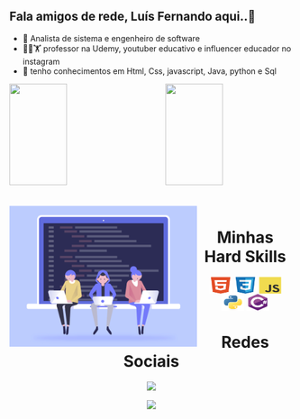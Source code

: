 ## Fala amigos de rede, Luís Fernando aqui..👋

- 📖 Analista de sistema e engenheiro de software
- 🚴‍♂️🏋️ professor na Udemy, youtuber educativo e influencer educador no instagram
- 🌱 tenho conhecimentos em Html, Css, javascript, Java, python e Sql

<div>
  
  <img width="45%" height="180em" src="https://github-readme-stats.vercel.app/api?username=LuisFernando30-dev&show_icons=true&theme=great-gatsby&include_all_commits=true&count_private=true"/>
  <img width="45%" align="right" height="180em" src="https://github-readme-stats.vercel.app/api/top-langs/?username=LuisFernando30-dev&layout=compact&langs_count=16&theme=great-gatsby"/>
</div>
<br>
<div  align="center"> 
  <div style="display: inline_block"><br>
    <img align="left" height="250" alt="coding-time" src="developers.gif">
    <h1 align="center">Minhas Hard Skills</h1>
    <img align="center" height="30" width="40" alt="html5-icon"  src="https://raw.githubusercontent.com/devicons/devicon/master/icons/html5/html5-plain.svg">
    <img align="center" height="30" width="40" alt="css3-icon" src="https://raw.githubusercontent.com/devicons/devicon/master/icons/css3/css3-original.svg">
    <img align="center" height="30" width="40" alt="js-icon" src="https://raw.githubusercontent.com/devicons/devicon/master/icons/javascript/javascript-original.svg">
    <img align="center" height="30" width="40" alt="py-icon" src="https://raw.githubusercontent.com/devicons/devicon/master/icons/python/python-original.svg">
    <img align="center" height="30" width="40" alt="c#-icon" src="https://raw.githubusercontent.com/devicons/devicon/master/icons/csharp/csharp-original.svg">
   </div>
  
   <h1 align="center">Redes Sociais</h1>
     <a href="https://www.linkedin.com/in/lu%C3%ADs-fernando-ferreira-moura-7a58611a4/" target="_blank"><img src="https://img.shields.io/badge/-LinkedIn-%230077B5?style=for-the-badge&logo=linkedin&logoColor=white" target="_blank"></a> 


  <a href="https://instagram.com/luis_moura.dev" target="_blank"><img src="https://img.shields.io/badge/-Instagram-%23E4405F?style=for-the-badge&logo=instagram&logoColor=white" target="_blank"></a>
 	
</div>
